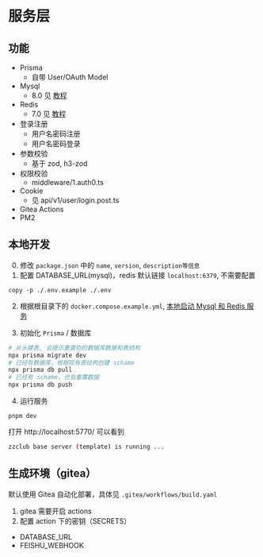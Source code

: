 # 服务层

## 功能

- Prisma 
  - 自带 User/OAuth Model
- Mysql
  - 8.0 见 [教程](https://blog.zzao.club/post/nuxt/local-init-mysql-by-docker)
- Redis
  - 7.0 见  [教程](https://blog.zzao.club/post/nuxt/local-init-mysql-by-docker)
- 登录注册
  - 用户名密码注册
  - 用户名密码登录
- 参数校验
  - 基于 zod, h3-zod
- 权限校验
  - middleware/1.auth0.ts
- Cookie
  - 见 api/v1/user/login.post.ts
- Gitea Actions
- PM2 

## 本地开发
0. 修改 `package.json` 中的 `name`, `version`, `description等信息`
1. 配置 DATABASE_URL(mysql)，redis 默认链接 `localhost:6379`, 不需要配置
```
copy -p ./.env.example ./.env
```
2. 根据根目录下的 `docker.compose.example.yml`, [本地启动 Mysql 和 Redis 服务](https://blog.zzao.club/post/nuxt/local-init-mysql-by-docker)

3. 初始化 `Prisma` / 数据库

```bash
# 从头建表, 会提示重置你的数据库数据和表结构
npx prisma migrate dev
# 已经有数据库，根据现有表结构创建 schame
npx prisma db pull
# 已经有 schame，也会重置数据
npx prisma db push
```

4. 运行服务
```
pnpm dev
```
打开 http://localhost:5770/ 可以看到 

```bash
zzclub base server (template) is running ...
```


## 生成环境（gitea）

默认使用 Gitea 自动化部署，具体见 `.gitea/workflows/build.yaml`
1. gitea 需要开启 actions
2. 配置 action 下的密钥（SECRETS）
- DATABASE_URL
- FEISHU_WEBHOOK

